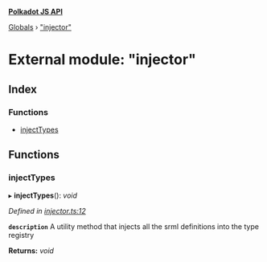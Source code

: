 **[Polkadot JS API](../README.md)**

[Globals](../globals.md) › ["injector"](_injector_.md)

# External module: "injector"

## Index

### Functions

* [injectTypes](_injector_.md#injecttypes)

## Functions

###  injectTypes

▸ **injectTypes**(): *void*

*Defined in [injector.ts:12](https://github.com/polkadot-js/api/blob/aebe56f/packages/types/src/injector.ts#L12)*

**`description`** A utility method that injects all the srml definitions into the type registry

**Returns:** *void*